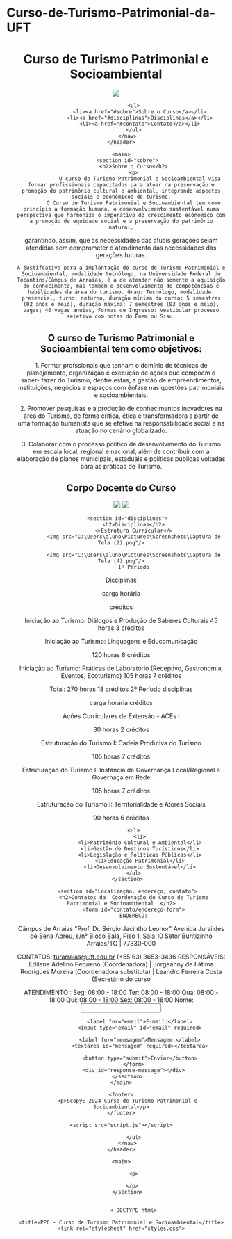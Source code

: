  # Curso-de-Turismo-Patrimonial-da-UFT
<!DOCTYPE html>
<html lang="pt-BR">
<head>
    <meta charset="UTF-8">
    <meta name="viewport" content="width=device-width, initial-scale=1.0">
    <title>PPC - Curso de Turismo Patrimonial e Socioambiental</title>
    <link rel="stylesheet" href="styles.css">
</head>

<body>
    <header>
        <h1>Curso de Turismo Patrimonial e Socioambiental</h1>
        <img src="https://docs.uft.edu.br/share/proxy/alfresco-noauth/api/internal/shared/node/4ZgLRvPQQUGo1DcpCScuJg/content/turismo-patrimonial-e-socioambiental-icone.png/thumbnails/imgpreview"/>
        <nav>
            <ul>
             
            <ul>
                <li><a href="#sobre">Sobre o Curso</a></li>
                <li><a href="#disciplinas">Disciplinas</a></li>
                <li><a href="#contato">Contato</a></li>
            </ul>
        </nav>
    </header>

    <main>
        <section id="sobre">
            <h2>Sobre o Curso</h2>
            <p>
                O curso de Turismo Patrimonial e Socioambiental visa formar profissionais capacitados para atuar na preservação e promoção do patrimônio cultural e ambiental, integrando aspectos sociais e econômicos do turismo.
            O Curso de Turismo Patrimonial e Socioambiental tem como princípio a formação humana, o desenvolvimento sustentável numa perspectiva que harmoniza o imperativo do crescimento econômico com a promoção de equidade social e a preservação do patrimônio natural,
garantindo, assim, que as necessidades das atuais gerações sejam atendidas sem comprometer
o atendimento das necessidades das gerações futuras.
 
    A justifcativa para a implantação do curso de Turismo Patrimonial e Socioambiental, modalidade tecnólogo, na Universidade Federal do Tocantins/Câmpus de Arraias, é a de atender não somente a aquisição do conhecimento, mas também o desenvolvimento de competências e habilidades da área do turismo. Grau: Tecnólogo, modalidade: presencial, turno: noturno, duração mínima do curso: 5 semestres (02 anos e meio), duração máxima: 7 semestres (03 anos e meio), vagas; 40 vagas anuias, Formas de Ingresso: vestibular processo seletivo com notas do Enem ou Sisu.
 </p>
<p>
       
<h2>O curso de Turismo Patrimonial e Socioambiental tem como objetivos:</h2>
<p>1. Formar profssionais que tenham o domínio de técnicas de planejamento, organização e
execução de ações que compõem o saber- fazer do Turismo, dentre estas, a gestão de
empreendimentos, instituições, negócios e espaços com ênfase nas questões patrimoniais e
socioambientais.</p>
<p>2. Promover pesquisas e a produção de conhecimentos inovadores na área do Turismo, de
forma crítica, ética e transformadora a partir de uma formação humanista que se efetive na
responsabilidade social e na atuação no cenário globalizado.</p>
<p>3. Colaborar com o processo político de desenvolvimento do Turismo em escala local,
regional e nacional, além de contribuir com a elaboração de planos municipais, estaduais e
políticas públicas voltadas para as práticas de Turismo.</p>
           </p>
        </section>
       <h2>Corpo Docente do Curso</h2>
       <img src="Corpo docente do curso (1).jgp"/>
        <img src="C:\Users\aluno\Pictures\Screenshots\Corpo docente do curso (1).jpg"/>
       


        <section id="disciplinas">
            <h2>Disciplinas</h2>
            <>Estrutura Curricular</>
            <img src="C:\Users\aluno\Pictures\Screenshots\Captura de Tela (2).png"/>

            <img src="C:\Users\aluno\Pictures\Screenshots\Captura de Tela (4).png"/>
            1º Período
Disciplinas

carga horária

créditos

Iniciação ao Turismo: Diálogos e Produção de Saberes Culturais
45 horas
3 créditos

Iniciação ao Turismo: Linguagens e Educomunicação

120 horas 8 créditos

Iniciação ao Turismo: Práticas de Laboratório (Receptivo, Gastronomia, Eventos, Ecoturismo)
105 horas 7 créditos

Total: 270 horas 18 créditos
2º Período
disciplinas

carga horária créditos

Ações Curriculares de Extensão - ACEs I

30 horas 2 créditos

Estruturação do Turismo I: Cadeia Produtiva do Turismo

105 horas 7 créditos

Estruturação do Turismo I: Instância de Governança Local/Regional e Governaça em Rede

105 horas 7 créditos

Estruturação do Turismo I: Territorialidade e Atores Sociais

90 horas 6 créditos
       
            <ul>
                <li>
                <li>Patrimônio Cultural e Ambiental</li>
                <li>Gestão de Destinos Turísticos</li>
                <li>Legislação e Políticas Públicas</li>
                <li>Educação Patrimonial</li>
                <li>Desenvolvimento Sustentável</li>
            </ul>
        </section>

        <section id="Localização, endereço, contato">
            <h2>Contatos da  Coordenação do Curso de Turismo Patrimonial e Socioambiental  </h2>
            <form id="contato/endereço-form">
            ENDEREÇO:

Câmpus de Arraias "Prof. Dr. Sérgio Jacintho Leonor"
Avenida Juraildes de Sena Abreu, s/n°
Bloco Bala, Piso 1, Sala 10
Setor Buritizinho
Arraias/TO | 77330-000

CONTATOS:
turarraias@uft.edu.br
(+55 63) 3653-3436
RESPONSÁVEIS:
Edilene Adelino Pequeno (Coordenadora) | Jorgeanny de Fátima Rodrigues Moreira (Coordenadora substituta) | Leandro Ferreira Costa (Secretário do curso

ATENDIMENTO :
Seg:
08:00 - 18:00
Ter:
08:00 - 18:00
Qua:
08:00 - 18:00
Qui:
08:00 - 18:00
Sex:
08:00 - 18:00
                <label for="nome">Nome:</label>
                <input type="text" id="nome" required>
               
                <label for="email">E-mail:</label>
                <input type="email" id="email" required>
               
                <label for="mensagem">Mensagem:</label>
                <textarea id="mensagem" required></textarea>
               
                <button type="submit">Enviar</button>
            </form>
            <div id="response-message"></div>
        </section>
    </main>

    <footer>
        <p>&copy; 2024 Curso de Turismo Patrimonial e Socioambiental</p>
    </footer>

    <script src="script.js"></script>
</body>
</html>
           

               
            </ul>
        </nav>
    </header>

    <main>
       
            <p>
               
           </p>
        </section>

       
            <!DOCTYPE html>
<html lang="pt-BR">
<head>
    <meta charset="UTF-8">
   
    <title>PPC - Curso de Turismo Patrimonial e Socioambiental</title>
    <link rel="stylesheet" href="styles.css">
</head>
<body>
   
</html>
